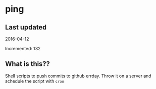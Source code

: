 # ping

## Last updated
2016-04-12

Incremented: 132

## What is this?? 
Shell scripts to push commits to github errday. Throw it on a server and schedule the script with `cron`
